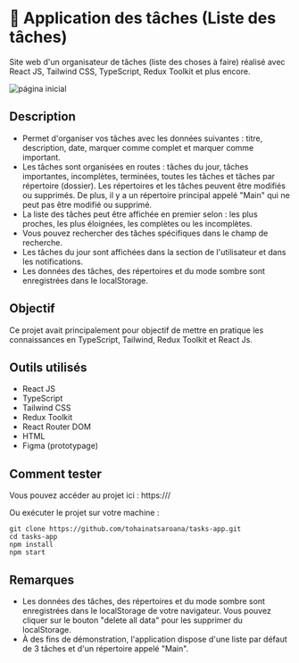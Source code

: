 # 📅 Application des tâches (Liste des tâches)

Site web d'un organisateur de tâches (liste des choses à faire) réalisé avec React JS, Tailwind CSS, TypeScript, Redux Toolkit et plus encore.

![página inicial](https://github.com/aridsm/tasks-app/blob/master/public/To-Do%20List%20_%20All%20tasks.png)

## Description

- Permet d'organiser vos tâches avec les données suivantes : titre, description, date, marquer comme complet et marquer comme important. 
- Les tâches sont organisées en routes : tâches du jour, tâches importantes, incomplètes, terminées, toutes les tâches et tâches par répertoire (dossier). Les répertoires et les tâches peuvent être modifiés ou supprimés. De plus, il y a un répertoire principal appelé "Main" qui ne peut pas être modifié ou supprimé.
- La liste des tâches peut être affichée en premier selon : les plus proches, les plus éloignées, les complètes ou les incomplètes.
- Vous pouvez rechercher des tâches spécifiques dans le champ de recherche.
- Les tâches du jour sont affichées dans la section de l'utilisateur et dans les notifications.
- Les données des tâches, des répertoires et du mode sombre sont enregistrées dans le localStorage.

## Objectif

Ce projet avait principalement pour objectif de mettre en pratique les connaissances en TypeScript, Tailwind, Redux Toolkit et React Js.

## Outils utilisés

- React JS
- TypeScript
- Tailwind CSS
- Redux Toolkit
- React Router DOM
- HTML
- Figma (prototypage)

## Comment tester

Vous pouvez accéder au projet ici : https:///

Ou exécuter le projet sur votre machine :

``` 
git clone https://github.com/tohainatsaroana/tasks-app.git
cd tasks-app
npm install
npm start
```

## Remarques

- Les données des tâches, des répertoires et du mode sombre sont enregistrées dans le localStorage de votre navigateur. Vous pouvez cliquer sur le bouton "delete all data" pour les supprimer du localStorage.
- À des fins de démonstration, l'application dispose d'une liste par défaut de 3 tâches et d'un répertoire appelé "Main".